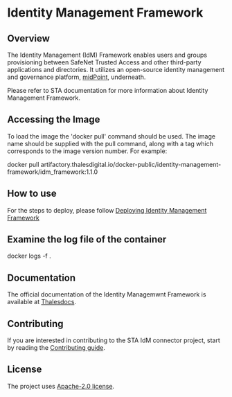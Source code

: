 # Identity Management Framework 

## Overview

The Identity Management (IdM) Framework enables users and groups provisioning between SafeNet Trusted Access and other third-party applications and directories. It utilizes an open-source identity management and governance platform, [midPoint][def], underneath.

Please refer to STA documentation for more information about Identity Management Framework. 

## Accessing the Image

To load the image the &#39;docker pull&#39; command should be used. The image name should be supplied with the pull command, along with a tag which corresponds to the image version number. For example:

docker pull artifactory.thalesdigital.io/docker-public/identity-management-framework/idm_framework:1.1.0

## How to use
For the steps to deploy, please follow [Deploying Identity Management Framework][def2]

## Examine the log file of the container

docker logs -f <container-name>.

## Documentation

The official documentation of the Identity Managemwnt Framework is available at [Thalesdocs][def3].

## Contributing

If you are interested in contributing to the STA IdM connector project, start by reading the [Contributing guide](/CONTRIBUTING.md).

## License

The project uses [Apache-2.0 license](/LICENSE).


[def]: https://docs.evolveum.com/midpoint/
[def2]: https://thalesdocs.com/sta/operator/user_synchronization/user_provisioning_through_safenet_trusted_access_idm_connector/idm_deployment/index.html
[def3]: https://thalesdocs.com/sta/operator/user_synchronization/user_provisioning_through_safenet_trusted_access_idm_connector/index.html